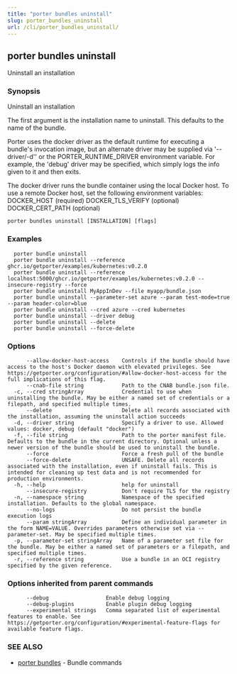 ```yaml
---
title: "porter bundles uninstall"
slug: porter_bundles_uninstall
url: /cli/porter_bundles_uninstall/
---
```

## porter bundles uninstall

Uninstall an installation

### Synopsis

Uninstall an installation

The first argument is the installation name to uninstall. This defaults to the name of the bundle.

Porter uses the docker driver as the default runtime for executing a bundle's invocation image, but an alternate driver may be supplied via '--driver/-d'' or the PORTER_RUNTIME_DRIVER environment variable.
For example, the 'debug' driver may be specified, which simply logs the info given to it and then exits.

The docker driver runs the bundle container using the local Docker host. To use a remote Docker host, set the following environment variables:
  DOCKER_HOST (required)
  DOCKER_TLS_VERIFY (optional)
  DOCKER_CERT_PATH (optional)


```
porter bundles uninstall [INSTALLATION] [flags]
```

### Examples

```
  porter bundle uninstall
  porter bundle uninstall --reference ghcr.io/getporter/examples/kubernetes:v0.2.0
  porter bundle uninstall --reference localhost:5000/ghcr.io/getporter/examples/kubernetes:v0.2.0 --insecure-registry --force
  porter bundle uninstall MyAppInDev --file myapp/bundle.json
  porter bundle uninstall --parameter-set azure --param test-mode=true --param header-color=blue
  porter bundle uninstall --cred azure --cred kubernetes
  porter bundle uninstall --driver debug
  porter bundle uninstall --delete
  porter bundle uninstall --force-delete

```

### Options

```
      --allow-docker-host-access    Controls if the bundle should have access to the host's Docker daemon with elevated privileges. See https://getporter.org/configuration/#allow-docker-host-access for the full implications of this flag.
      --cnab-file string            Path to the CNAB bundle.json file.
  -c, --cred stringArray            Credential to use when uninstalling the bundle. May be either a named set of credentials or a filepath, and specified multiple times.
      --delete                      Delete all records associated with the installation, assuming the uninstall action succeeds
  -d, --driver string               Specify a driver to use. Allowed values: docker, debug (default "docker")
  -f, --file string                 Path to the porter manifest file. Defaults to the bundle in the current directory. Optional unless a newer version of the bundle should be used to uninstall the bundle.
      --force                       Force a fresh pull of the bundle
      --force-delete                UNSAFE. Delete all records associated with the installation, even if uninstall fails. This is intended for cleaning up test data and is not recommended for production environments.
  -h, --help                        help for uninstall
      --insecure-registry           Don't require TLS for the registry
  -n, --namespace string            Namespace of the specified installation. Defaults to the global namespace.
      --no-logs                     Do not persist the bundle execution logs
      --param stringArray           Define an individual parameter in the form NAME=VALUE. Overrides parameters otherwise set via --parameter-set. May be specified multiple times.
  -p, --parameter-set stringArray   Name of a parameter set file for the bundle. May be either a named set of parameters or a filepath, and specified multiple times.
  -r, --reference string            Use a bundle in an OCI registry specified by the given reference.
```

### Options inherited from parent commands

```
      --debug                  Enable debug logging
      --debug-plugins          Enable plugin debug logging
      --experimental strings   Comma separated list of experimental features to enable. See https://getporter.org/configuration/#experimental-feature-flags for available feature flags.
```

### SEE ALSO

* [porter bundles](/cli/porter_bundles/)	 - Bundle commands

